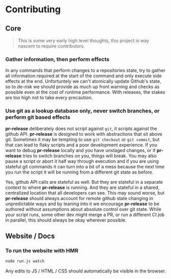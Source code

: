 # Contributing

## Core

> This is some very early high level thoughts, this project is way nascent to require contributors.

### Gather information, then perform effects

In any commands that perform changes to a repositories state, try to gather all information required at the start of the command and only execute side effects at the end.  Unfortuntely we can't atomically update Github's state, so to de-risk we should provide as much up front warning and checks as possible even at the cost of runtime performance.  With releases, the stakes are too high not to take every precaution.

### Use git as a lookup database only, never switch branches, or perform git based effects

**pr-release** deliberately does not script against `git`, it scripts against the github API.  **pr-release** is designed to work with abstractions that sit above git.  Sometimes it may be tempting to use `git checkout` or `git commit`, but that can lead to flaky scripts and a poor development experience.  If you want to debug **pr-release** locally and you have unstaged changes, or if **pr-release** tries to switch branches on you, things will break.  You may also pause a script or abort it half way through execution and if you are using stateful git commands it can turn into a bit of a mess because the next time you run the script it will be running from a different git state as before.

Yes, github API calls are stateful as well.  But they are stateful in a separate context to where **pr-release** is running.  And they are stateful in a shared, centralized location that all developers can see.  This may sound worse, but **pr-release** should always account for remote github state changing in unpredictable ways and by leaning into it we encourage **pr-release** to be authored without assumptions about absolute control over git state.  While your script runs, some other dev might merge a PR, or run a different CI job in parallel, this should always be okay wherever possible.

## Website / Docs

### To run the website with HMR

```bash
node run.js watch
```

Any edits to JS / HTML / CSS should automatically be visible in the browser.